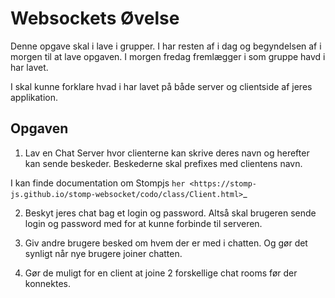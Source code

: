 <!-- JS use if these pages are used as githubpages. can be deleted if used elsewhere -->
<script src="https://code.jquery.com/jquery-3.2.1.min.js"></script>
<script src="script.js"></script>

# Websockets Øvelse

Denne opgave skal i lave i grupper. I har resten af i dag og begyndelsen af i morgen til at lave opgaven. I morgen fredag fremlægger i som gruppe havd i har lavet. 

I skal kunne forklare hvad i har lavet på både server og clientside af jeres applikation. 

## Opgaven
1. Lav en Chat Server hvor clienterne kan skrive deres navn og herefter kan sende beskeder. 
Beskederne skal prefixes med clientens navn. 

I kan finde documentation om Stompjs `her <https://stomp-js.github.io/stomp-websocket/codo/class/Client.html>`_

2. Beskyt jeres chat bag et login og password. Altså skal brugeren sende login og password med for at kunne forbinde til serveren. 

2. Giv andre brugere besked om hvem der er med i chatten. Og gør det synligt når nye brugere joiner chatten.

3. Gør de muligt for en client at joine 2 forskellige chat rooms før der konnektes.   

